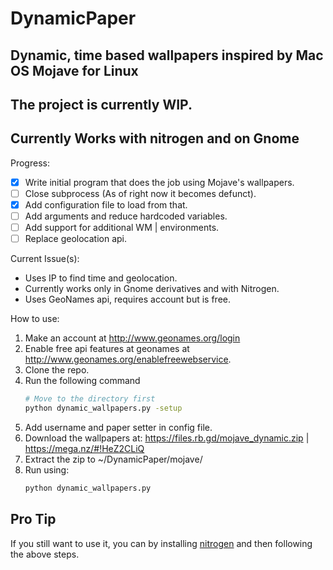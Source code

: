 # DynamicPaper

## Dynamic, time based wallpapers inspired by Mac OS Mojave for Linux

## The project is currently WIP.

## Currently Works with nitrogen and on Gnome

Progress:

- [x] Write initial program that does the job using Mojave's wallpapers.
- [ ] Close subprocess (As of right now it becomes defunct).
- [x] Add configuration file to load from that.
- [ ] Add arguments and reduce hardcoded variables.
- [ ] Add support for additional WM | environments.
- [ ] Replace geolocation api.

Current Issue(s):
- Uses IP to find time and geolocation.
- Currently works only in Gnome derivatives and with Nitrogen.
- Uses GeoNames api, requires account but is free.


How to use:

1. Make an account at http://www.geonames.org/login  
2. Enable free api features at geonames at http://www.geonames.org/enablefreewebservice.
3. Clone the repo.
4. Run the following command
    ```sh
    # Move to the directory first
    python dynamic_wallpapers.py -setup
    ```
5. Add username and paper setter in config file.
6. Download the wallpapers at: https://files.rb.gd/mojave_dynamic.zip | https://mega.nz/#!HeZ2CLiQ
7. Extract the zip to ~/DynamicPaper/mojave/ 
6. Run using:  
    ```sh
    python dynamic_wallpapers.py
    ```
## Pro Tip

If you still want to use it, you can by installing <a href="https://github.com/l3ib/nitrogen">nitrogen</a> and then following the above steps.